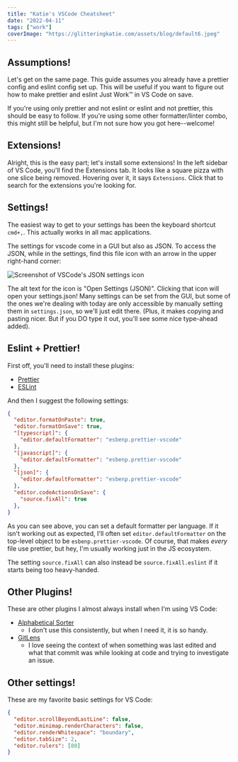 ```yaml
---
title: "Katie's VSCode Cheatsheet"
date: "2022-04-11"
tags: ["work"]
coverImage: "https://glitteringkatie.com/assets/blog/default6.jpeg"
---
```


## Assumptions!
Let's get on the same page. This guide assumes you already have a prettier config and eslint config set up. This will be useful if you want to figure out how to make prettier and eslint Just Work™ in VS Code on save.

If you're using only prettier and not eslint or eslint and not prettier, this should be easy to follow. If you're using some other formatter/linter combo, this might still be helpful, but I'm not sure how you got here--welcome!

## Extensions!
Alright, this is the easy part; let's install some extensions! In the left sidebar of VS Code, you'll find the Extensions tab. It looks like a square pizza with one slice being removed. Hovering over it, it says `Extensions`. Click that to search for the extensions you're looking for.

## Settings!
The easiest way to get to your settings has been the keyboard shortcut `cmd+,`. This actually works in all mac applications.

The settings for vscode come in a GUI but also as JSON. To access the JSON, while in the settings, find this file icon with an arrow in the upper right-hand corner:

![Screenshot of VSCode's JSON settings icon](/assets/blog/katies-vscode-cheatsheet/settings.png)

The alt text for the icon is "Open Settings (JSON)". Clicking that icon will open your settings.json! Many settings can be set from the GUI, but some of the ones we're dealing with today are only accessible by manually setting them in `settings.json`, so we'll just edit there. (Plus, it makes copying and pasting nicer. But if you DO type it out, you'll see some nice type-ahead added).

## Eslint + Prettier!
First off, you'll need to install these plugins:
* [Prettier](https://marketplace.visualstudio.com/items?itemName=esbenp.prettier-vscode)
* [ESLint](https://marketplace.visualstudio.com/items?itemName=dbaeumer.vscode-eslint)

And then I suggest the following settings:

```json
{
  "editor.formatOnPaste": true,
  "editor.formatOnSave": true,
  "[typescript]": {
    "editor.defaultFormatter": "esbenp.prettier-vscode"
  },
  "[javascript]": {
    "editor.defaultFormatter": "esbenp.prettier-vscode"
  },
  "[json]": {
    "editor.defaultFormatter": "esbenp.prettier-vscode"
  },
  "editor.codeActionsOnSave": {
    "source.fixAll": true
  },
}

```

As you can see above, you can set a default formatter per language. If it isn't working out as expected, I'll often set `editor.defaultFormatter` on the top-level object to be `esbenp.prettier-vscode`. Of course, that makes _every_ file use prettier, but hey, I'm usually working just in the JS ecosystem.

The setting `source.fixAll` can also instead be `source.fixAll.eslint` if it starts being too heavy-handed.

## Other Plugins!
These are other plugins I almost always install when I'm using VS Code:
* [Alphabetical Sorter](https://marketplace.visualstudio.com/items?itemName=ue.alphabetical-sorter)
  * I don't use this consistently, but when I need it, it is so handy.
* [GitLens](https://marketplace.visualstudio.com/items?itemName=eamodio.gitlens)
  * I love seeing the context of when something was last edited and what that commit was while looking at code and trying to investigate an issue.

## Other settings!
These are my favorite basic settings for VS Code:

```json
{
  "editor.scrollBeyondLastLine": false,
  "editor.minimap.renderCharacters": false,
  "editor.renderWhitespace": "boundary",
  "editor.tabSize": 2,
  "editor.rulers": [80]
}
```
